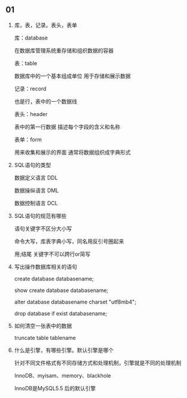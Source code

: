 ## 01

1. 库，表，记录。表头，表单

   库：database

   在数据库管理系统重存储和组织数据的容器

   表：table

   数据库中的一个基本组成单位 用于存储和展示数据

   记录：record

   也是行，表中的一个数据线

   表头：header

   表中的第一行数据 描述每个字段的含义和名称

   表单：form

   用来收集和展示的界面 通常将数据组织成字典形式

2. SQL语句的类型

   数据定义语言 DDL

   数据操纵语言 DML

   数据控制语言 DCL

3. SQL语句的规范有哪些

   语句关键字不区分大小写

   命令大写，库表字典小写，同名用反引号圈起来

   用;结尾 关键字不可以跨行or简写

4. 写出操作数据库相关的语句

   create database databasename;

   show create database databasename;

   alter database databasename charset "utf8mb4";

   drop database if exist databasename;

5. 如何清空一张表中的数据

   truncate table tablename

6. 什么是引擎，有哪些引擎。默认引擎是哪个

   针对不同文件格式有不同存储方式和处理机制，引擎就是不同的处理机制

   InnoDB、myisam、memory、blackhole

   InnoDB是MySQL5.5 后的默认引擎